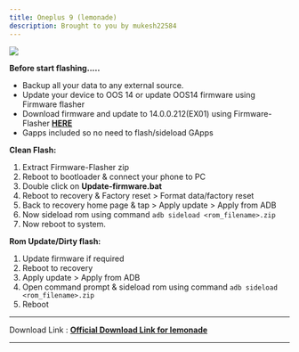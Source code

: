 ```yaml
---
title: Oneplus 9 (lemonade)
description: Brought to you by mukesh22584
---
```

<a href="#"><img align="center" img src="/assets/installation.png" /></a>

**Before start flashing.....**
- Backup all your data to any external source. 
- Update your device to OOS 14 or update OOS14 firmware using Firmware flasher
- Download firmware and update to 14.0.0.212(EX01) using Firmware-Flasher [**HERE**](https://sourceforge.net/projects/projectmatrixx/files/Android-14/lemonade/Recovery/OnePlus-9_14.0.0.212%28EX01%29-Firmware-flasher.zip/download)
- Gapps included so no need to flash/sideload GApps

**Clean Flash:**
1. Extract Firmware-Flasher zip
2. Reboot to bootloader & connect your phone to PC
3. Double click on __Update-firmware.bat__
4. Reboot to recovery & Factory reset > Format data/factory reset
5. Back to recovery home page & tap > Apply update > Apply from ADB
5. Now sideload rom using command ```adb sideload <rom_filename>.zip```
7. Now reboot to system.

**Rom Update/Dirty flash:**
1. Update firmware if required
2. Reboot to recovery
3. Apply update > Apply from ADB
4. Open command prompt & sideload rom using command ```adb sideload <rom_filename>.zip```
5. Reboot

----
Download Link : [**Official Download Link for lemonade**](https://sourceforge.net/projects/projectmatrixx/files/Android-14/lemonade/)

----
